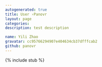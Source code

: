 ```yaml
---
autogenerated: true
title: User ›Panovr
layout: page
categories: 
description: test description

name: Yili Zhao
gravatar: cc95766294907e404634cb37dfffcab2
github: panovr
---
```

{% include stub %}

